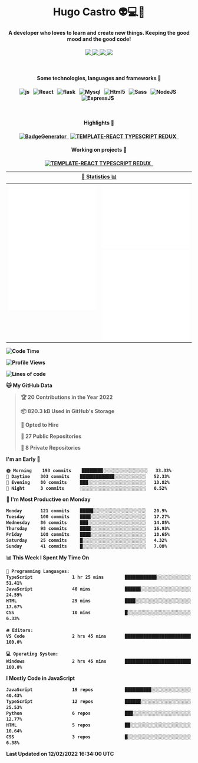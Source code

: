 <h1 align="center">Hugo Castro 👽💻🌌</h1>
<h4 align="center">A developer who loves to learn and create new things. Keeping the good mood and the good code!<h4/>
<p align="center">
		<a href="https://stackoverflow.com/users/11444549/hugo">
		<img src="https://img.shields.io/badge/-Stackoverflow-79db75?style=for-the-badge&logo=Stackoverflow&logoColor=white" />
	</a>
		<a href="https://api.whatsapp.com/send?phone=5532988940411text=Oii, vim pelo github!">
		<img src="https://img.shields.io/badge/WHATSAPP-79db75.svg?&style=for-the-badge&logo=whatsapp&logoColor=white" />
	</a>
		<a href="mailto:hugocastrohc@outlook.com">
		<img src="https://img.shields.io/badge/email-79db75.svg?&style=for-the-badge&logo=protonmail&logoColor=white" />
	<a href="https://open.spotify.com/user/22uat6ppbmvcvyia5me7tdmci">
		<img src="https://img.shields.io/badge/spotify-79db75.svg?&style=for-the-badge&logo=spotify&logoColor=white" />
	</a>
</p>

<br>

<h4 align="center"> Some technologies, languages and frameworks 🚀<h4/>
<p align="center">
	<img src="https://img.shields.io/badge/javascript-79db75.svg?&style=for-the-badge&logo=javascript&logoColor=white" alt="js" />&nbsp;&nbsp;
	<img src="https://img.shields.io/badge/-React-79db75?style=for-the-badge&logo=react&logoColor=white" alt="React" />&nbsp;&nbsp;
	<img src="https://img.shields.io/badge/flask-79db75.svg?&style=for-the-badge&logo=flask&logoColor=white" alt="flask" />&nbsp;&nbsp;
	<img src="https://img.shields.io/badge/mysql-79db75.svg?style=for-the-badge&logo=mysql&logoColor=white" alt="Mysql" />&nbsp;&nbsp;
	<img src="https://img.shields.io/badge/html5-79db75.svg?style=for-the-badge&logo=html5&logoColor=white" alt="Html5" />&nbsp;&nbsp;
	<img src="https://img.shields.io/badge/sass-79db75.svg?style=for-the-badge&logo=sass&logoColor=white" alt="Sass" />&nbsp;&nbsp;
	<img src="https://img.shields.io/badge/node.js-79db75.svg?style=for-the-badge&" alt="NodeJS" />&nbsp;&nbsp;
	<img src="https://img.shields.io/badge/express.js-79db75.svg?style=for-the-badge&" alt="ExpressJS" />&nbsp;&nbsp;
	

</p>

<br>
<h4 align="center"> Highlights 🔆<h4/>
<p align="center">
	  <a text-decoration="none" href="https://pypi.org/project/BadgeGenerator"><img src="https://img.shields.io/badge/BadgeGenerator-79db75.svg?style=for-the-badge&logo=pythonfor-the-badge&logo=django" alt="BadgeGenerator" />&nbsp;&nbsp;<a/>
	<a text-decoration="none" href="https://www.npmjs.com/package/cra-template-typescript-redux-react"><img src="https://img.shields.io/badge/template%20React%20typescript%20redux-79db75.svg?style=for-the-badge" alt="TEMPLATE-REACT TYPESCRIPT REDUX" />&nbsp;&nbsp;<a/>
</p>
<h4 align="center"> Working on projects 🔨<h4/>
	
<p align="center">
		<a text-decoration="none" href="https://www.npmjs.com/package/cra-template-typescript-redux-react"><img src="https://img.shields.io/badge/template%20React%20typescript%20redux-79db75.svg?style=for-the-badge" alt="TEMPLATE-REACT TYPESCRIPT REDUX" />&nbsp;&nbsp;<a/>
</p>

<table>
	<tr>
	    <th colspan="2" align="center">
	      <a href="" >🧩 Statistics 📊 </a>
	    </th>
	</tr>
	<tr>
	    <th valign="top" width="600"><img src="https://github.com/HugoCastroBR/HugoCastroBR/blob/master/Isometric.svg"  /></th>
	    <th width="600"><img src="https://github.com/HugoCastroBR/HugoCastroBR/blob/master/metrics.plugin.habits.svg"  />
		<img src="https://github.com/HugoCastroBR/HugoCastroBR/blob/master/metrics.plugin.activity.svg"  />
	    </th>
  	</tr>
	
<table/>

<!--START_SECTION:waka-->
![Code Time](http://img.shields.io/badge/Code%20Time-653%20hrs%2017%20mins-blue)

![Profile Views](http://img.shields.io/badge/Profile%20Views-2-blue)

![Lines of code](https://img.shields.io/badge/From%20Hello%20World%20I%27ve%20Written-150%20Thousand%20lines%20of%20code-blue)

**🐱 My GitHub Data** 

> 🏆 20 Contributions in the Year 2022
 > 
> 📦 820.3 kB Used in GitHub's Storage 
 > 
> 💼 Opted to Hire
 > 
> 📜 27 Public Repositories 
 > 
> 🔑 8 Private Repositories  
 > 
**I'm an Early 🐤** 

```text
🌞 Morning    193 commits    ████████░░░░░░░░░░░░░░░░░   33.33% 
🌆 Daytime    303 commits    █████████████░░░░░░░░░░░░   52.33% 
🌃 Evening    80 commits     ███░░░░░░░░░░░░░░░░░░░░░░   13.82% 
🌙 Night      3 commits      ░░░░░░░░░░░░░░░░░░░░░░░░░   0.52%

```
📅 **I'm Most Productive on Monday** 

```text
Monday       121 commits    █████░░░░░░░░░░░░░░░░░░░░   20.9% 
Tuesday      100 commits    ████░░░░░░░░░░░░░░░░░░░░░   17.27% 
Wednesday    86 commits     ███░░░░░░░░░░░░░░░░░░░░░░   14.85% 
Thursday     98 commits     ████░░░░░░░░░░░░░░░░░░░░░   16.93% 
Friday       108 commits    ████░░░░░░░░░░░░░░░░░░░░░   18.65% 
Saturday     25 commits     █░░░░░░░░░░░░░░░░░░░░░░░░   4.32% 
Sunday       41 commits     █░░░░░░░░░░░░░░░░░░░░░░░░   7.08%

```


📊 **This Week I Spent My Time On** 

```text
💬 Programming Languages: 
TypeScript               1 hr 25 mins        ████████████░░░░░░░░░░░░░   51.41% 
JavaScript               40 mins             ██████░░░░░░░░░░░░░░░░░░░   24.59% 
HTML                     29 mins             ████░░░░░░░░░░░░░░░░░░░░░   17.67% 
CSS                      10 mins             █░░░░░░░░░░░░░░░░░░░░░░░░   6.33%

🔥 Editors: 
VS Code                  2 hrs 45 mins       █████████████████████████   100.0%

💻 Operating System: 
Windows                  2 hrs 45 mins       █████████████████████████   100.0%

```

**I Mostly Code in JavaScript** 

```text
JavaScript               19 repos            ██████████░░░░░░░░░░░░░░░   40.43% 
TypeScript               12 repos            ██████░░░░░░░░░░░░░░░░░░░   25.53% 
Python                   6 repos             ███░░░░░░░░░░░░░░░░░░░░░░   12.77% 
HTML                     5 repos             ██░░░░░░░░░░░░░░░░░░░░░░░   10.64% 
CSS                      3 repos             █░░░░░░░░░░░░░░░░░░░░░░░░   6.38%

```



 Last Updated on 12/02/2022 16:34:00 UTC
<!--END_SECTION:waka-->


